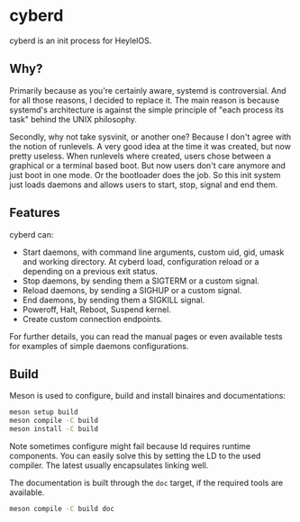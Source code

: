 # cyberd

cyberd is an init process for HeylelOS.

## Why?

Primarily because as you're certainly aware, systemd is controversial. And for all those reasons,
I decided to replace it. The main reason is because systemd's architecture is against the simple
principle of "each process its task" behind the UNIX philosophy.

Secondly, why not take sysvinit, or another one? Because I don't agree with the notion of runlevels.
A very good idea at the time it was created, but now pretty useless. When runlevels where created,
users chose between a graphical or a terminal based boot.
But now users don't care anymore and just boot in one mode. Or the bootloader does the job.
So this init system just loads daemons and allows users to start, stop, signal and end them.

## Features

cyberd can:
- Start daemons, with command line arguments, custom uid, gid, umask and working directory. At cyberd load, configuration reload or a depending on a previous exit status.
- Stop daemons, by sending them a SIGTERM or a custom signal.
- Reload daemons, by sending a SIGHUP or a custom signal.
- End daemons, by sending them a SIGKILL signal.
- Poweroff, Halt, Reboot, Suspend kernel.
- Create custom connection endpoints.

For further details, you can read the manual pages or even available tests for examples of simple daemons configurations.

## Build

Meson is used to configure, build and install binaires and documentations:

```sh
meson setup build
meson compile -C build
meson install -C build
```

Note sometimes configure might fail because ld requires runtime components.
You can easily solve this by setting the LD to the used compiler.
The latest usually encapsulates linking well.

The documentation is built through the `doc` target, if the required tools are available.

```sh
meson compile -C build doc
```

